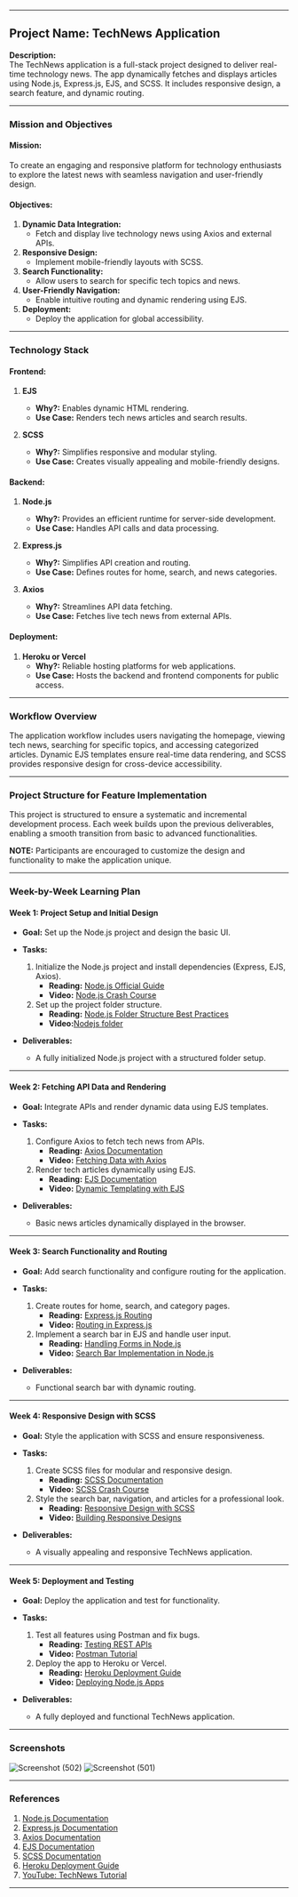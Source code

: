 
---

## **Project Name:** TechNews Application  

**Description:**  
The TechNews application is a full-stack project designed to deliver real-time technology news. The app dynamically fetches and displays articles using Node.js, Express.js, EJS, and SCSS. It includes responsive design, a search feature, and dynamic routing.

---

### **Mission and Objectives**  

#### **Mission:**  
To create an engaging and responsive platform for technology enthusiasts to explore the latest news with seamless navigation and user-friendly design.  

#### **Objectives:**  
1. **Dynamic Data Integration:**  
   - Fetch and display live technology news using Axios and external APIs.  
2. **Responsive Design:**  
   - Implement mobile-friendly layouts with SCSS.  
3. **Search Functionality:**  
   - Allow users to search for specific tech topics and news.  
4. **User-Friendly Navigation:**  
   - Enable intuitive routing and dynamic rendering using EJS.  
5. **Deployment:**  
   - Deploy the application for global accessibility.  

---

### **Technology Stack**

#### **Frontend:**  
1. **EJS**  
   - **Why?:** Enables dynamic HTML rendering.  
   - **Use Case:** Renders tech news articles and search results.  

2. **SCSS**  
   - **Why?:** Simplifies responsive and modular styling.  
   - **Use Case:** Creates visually appealing and mobile-friendly designs.  

#### **Backend:**  
1. **Node.js**  
   - **Why?:** Provides an efficient runtime for server-side development.  
   - **Use Case:** Handles API calls and data processing.  

2. **Express.js**  
   - **Why?:** Simplifies API creation and routing.  
   - **Use Case:** Defines routes for home, search, and news categories.  

3. **Axios**  
   - **Why?:** Streamlines API data fetching.  
   - **Use Case:** Fetches live tech news from external APIs.  

#### **Deployment:**  
1. **Heroku or Vercel**  
   - **Why?:** Reliable hosting platforms for web applications.  
   - **Use Case:** Hosts the backend and frontend components for public access.  

---

### **Workflow Overview**  
The application workflow includes users navigating the homepage, viewing tech news, searching for specific topics, and accessing categorized articles. Dynamic EJS templates ensure real-time data rendering, and SCSS provides responsive design for cross-device accessibility.


---

### **Project Structure for Feature Implementation**  
This project is structured to ensure a systematic and incremental development process. Each week builds upon the previous deliverables, enabling a smooth transition from basic to advanced functionalities.  

**NOTE:** Participants are encouraged to customize the design and functionality to make the application unique.

---

### **Week-by-Week Learning Plan**

#### **Week 1: Project Setup and Initial Design**  
- **Goal:** Set up the Node.js project and design the basic UI.  

- **Tasks:**  
  1. Initialize the Node.js project and install dependencies (Express, EJS, Axios).  
     - **Reading:** [Node.js Official Guide](https://nodejs.dev/en/learn/)  
     - **Video:** [Node.js Crash Course](https://www.youtube.com/watch?v=fBNz5xF-Kx4)  
  2. Set up the project folder structure.  
     - **Reading:** [Node.js Folder Structure Best Practices](https://github.com/goldbergyoni/nodebestpractices#1-project-structure-practices)
     - **Video:**[Nodejs folder](https://www.youtube.com/watch?v=oNlMrpnUSFE)

- **Deliverables:**  
  - A fully initialized Node.js project with a structured folder setup.  

---

#### **Week 2: Fetching API Data and Rendering**  
- **Goal:** Integrate APIs and render dynamic data using EJS templates.  

- **Tasks:**  
  1. Configure Axios to fetch tech news from APIs.  
     - **Reading:** [Axios Documentation](https://axios-http.com/docs/intro)  
     - **Video:** [Fetching Data with Axios](https://www.youtube.com/watch?v=6LyagkoRWYA&t=2s)  
  2. Render tech articles dynamically using EJS.  
     - **Reading:** [EJS Documentation](https://ejs.co/#docs)  
     - **Video:** [Dynamic Templating with EJS](https://www.youtube.com/watch?v=Kah88N8W5rs)  

- **Deliverables:**  
  - Basic news articles dynamically displayed in the browser.  

---

#### **Week 3: Search Functionality and Routing**  
- **Goal:** Add search functionality and configure routing for the application.  

- **Tasks:**  
  1. Create routes for home, search, and category pages.  
     - **Reading:** [Express.js Routing](https://expressjs.com/en/guide/routing.html)  
     - **Video:** [Routing in Express.js](https://www.youtube.com/watch?v=7H_QH9nipNs&t=783s)  
  2. Implement a search bar in EJS and handle user input.  
     - **Reading:** [Handling Forms in Node.js](https://expressjs.com/en/api.html#req.body)  
     - **Video:** [Search Bar Implementation in Node.js](https://www.youtube.com/watch?v=SdzMBWT2CDQ&t=591s)  

- **Deliverables:**  
  - Functional search bar with dynamic routing.  

---

#### **Week 4: Responsive Design with SCSS**  
- **Goal:** Style the application with SCSS and ensure responsiveness.  

- **Tasks:**  
  1. Create SCSS files for modular and responsive design.  
     - **Reading:** [SCSS Documentation](https://sass-lang.com/guide)  
     - **Video:** [SCSS Crash Course](https://www.youtube.com/watch?v=_a5j7KoflTs)  
  2. Style the search bar, navigation, and articles for a professional look.  
     - **Reading:** [Responsive Design with SCSS](https://sass-lang.com/documentation/at-rules/media)  
     - **Video:** [Building Responsive Designs](https://www.youtube.com/watch?v=srvUrASNj0s&t=29s)  

- **Deliverables:**  
  - A visually appealing and responsive TechNews application.  

---

#### **Week 5: Deployment and Testing**  
- **Goal:** Deploy the application and test for functionality.  

- **Tasks:**  
  1. Test all features using Postman and fix bugs.  
     - **Reading:** [Testing REST APIs](https://www.postman.com/api-testing/)  
     - **Video:** [Postman Tutorial](https://www.youtube.com/watch?v=VywxIQ2ZXw4)  
  2. Deploy the app to Heroku or Vercel.  
     - **Reading:** [Heroku Deployment Guide](https://devcenter.heroku.com/articles/deploying-nodejs)  
     - **Video:** [Deploying Node.js Apps](https://www.youtube.com/watch?v=DQk3zJlY-eE&t=12s)  

- **Deliverables:**  
  - A fully deployed and functional TechNews application.  

---

### **Screenshots**  

![Screenshot (502)](https://github.com/user-attachments/assets/6ae303a6-e1b7-41fa-a6fb-cbb86350eab9)
![Screenshot (501)](https://github.com/user-attachments/assets/ddc46f58-9283-4661-8b06-913b539907bc)

---

### **References**  
1. [Node.js Documentation](https://nodejs.org/en/docs/)  
2. [Express.js Documentation](https://expressjs.com/en/starter/installing.html)  
3. [Axios Documentation](https://axios-http.com/docs/intro)  
4. [EJS Documentation](https://ejs.co/#docs)  
5. [SCSS Documentation](https://sass-lang.com/guide)  
6. [Heroku Deployment Guide](https://devcenter.heroku.com/articles/deploying-nodejs)  
7. [YouTube: TechNews Tutorial](https://www.youtube.com/watch?v=EkQc-8uzxIA)  

--- 
